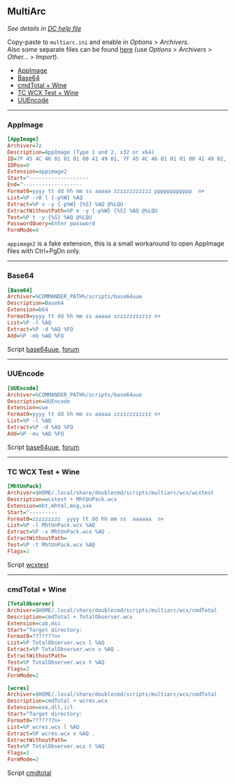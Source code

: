 MultiArc
--------

*See details in [DC help file](http://doublecmd.github.io/doc/en/multiarc.html)*

Copy-paste to `multiarc.ini` and enable in *Options* > *Archivers*.<br>
Also some separate files can be found [here](multiarc) (use *Options* > *Archivers* > *Other...* > *Import*).

- [AppImage](#appimage)
- [Base64](#b64)
- [cmdTotal + Wine](#cmdtotal)
- [TC WCX Test + Wine](#wcxtest)
- [UUEncode](#uue)


---
<a name="appimage"><h3>AppImage</h3></a>
```ini
[AppImage]
Archiver=7z
Description=AppImage (Type 1 and 2, x32 or x64)
ID=7F 45 4C 46 01 01 01 00 41 49 01, 7F 45 4C 46 01 01 01 00 41 49 02, 7F 45 4C 46 02 01 01 00 41 49 01, 7F 45 4C 46 02 01 01 00 41 49 02
IDPos=0
Extension=appimage2
Start=^-------------------
End=^-------------------
Format0=yyyy tt dd hh mm ss aaaaa zzzzzzzzzzzz pppppppppppp  n+
List=%P -r0 l {-p%W} %AQ
Extract=%P x -y {-p%W} {%S} %AQ @%LQU
ExtractWithoutPath=%P e -y {-p%W} {%S} %AQ @%LQU
Test=%P t -y {%S} %AQ @%LQU
PasswordQuery=Enter password
FormMode=8
```
`appimage2` is a fake extension, this is a small workaround to open AppImage files with Ctrl+PgDn only.

---
<a name="b64"><h3>Base64</h3></a>
```ini
[Base64]
Archiver=%COMMANDER_PATH%/scripts/base64uue
Description=Base64
Extension=b64
Format0=yyyy tt dd hh mm ss aaaaa zzzzzzzzzzzz n+
List=%P -l %AQ
Extract=%P -d %AQ %FQ
Add=%P -eb %AQ %FQ
```
Script [base64uue](scripts/base64uue), [forum](https://doublecmd.sourceforge.io/forum/viewtopic.php?p=24877#p24877)

---
<a name="uue"><h3>UUEncode</h3></a>
```ini
[UUEncode]
Archiver=%COMMANDER_PATH%/scripts/base64uue
Description=UUEncode
Extension=uue
Format0=yyyy tt dd hh mm ss aaaaa zzzzzzzzzzzz n+
List=%P -l %AQ
Extract=%P -d %AQ %FQ
Add=%P -eu %AQ %FQ
```
Script [base64uue](scripts/base64uue), [forum](https://doublecmd.sourceforge.io/forum/viewtopic.php?p=24877#p24877)

---
<a name="wcxtest"><h3>TC WCX Test + Wine</h3></a>
```ini
[MhtUnPack]
Archiver=$HOME/.local/share/doublecmd/scripts/multiarc/wcx/wcxtest
Description=wcxtest + MhtUnPack.wcx
Extension=mht,mhtml,msg,xxe
Start=^---------
Format0=zzzzzzzzz  yyyy tt dd hh mm ss  aaaaaa	n+
List=%P -l MhtUnPack.wcx %AQ
Extract=%P -x MhtUnPack.wcx %AQ .
ExtractWithoutPath=
Test=%P -t MhtUnPack.wcx %AQ
Flags=2
```
Script [wcxtest](scripts/multiarc/wcx/wcxtest)

---
<a name="cmdtotal"><h3>cmdTotal + Wine</h3></a>
```ini
[TotalObserver]
Archiver=$HOME/.local/share/doublecmd/scripts/multiarc/wcx/cmdTotal
Description=cmdTotal + TotalObserver.wcx
Extension=cab,msi
Start=^Target directory:
Format0=???????n+
List=%P TotalObserver.wcx l %AQ
Extract=%P TotalObserver.wcx x %AQ .
ExtractWithoutPath=
Test=%P TotalObserver.wcx t %AQ
Flags=2
FormMode=2
```

```ini
[wcres]
Archiver=$HOME/.local/share/doublecmd/scripts/multiarc/wcx/cmdTotal
Description=cmdTotal + wcres.wcx
Extension=exe,dll,icl
Start=^Target directory:
Format0=???????n+
List=%P wcres.wcx l %AQ
Extract=%P wcres.wcx x %AQ .
ExtractWithoutPath=
Test=%P TotalObserver.wcx t %AQ
Flags=2
FormMode=2
```
Script [cmdtotal](scripts/multiarc/wcx/cmdtotal)
